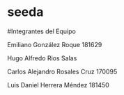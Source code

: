 # seeda

#Integrantes del Equipo 

Emiliano González Roque 181629

Hugo Alfredo Rios Salas

Carlos Alejandro Rosales Cruz 170095

Luis Daniel Herrera Méndez 181450
